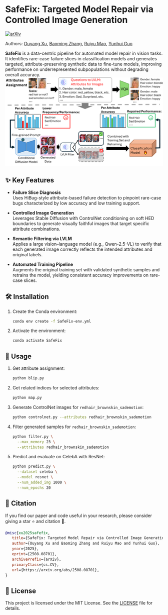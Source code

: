 # SafeFix: Targeted Model Repair via Controlled Image Generation

[![arXiv](https://img.shields.io/badge/arXiv-2508.08701-b31b1b.svg)](https://arxiv.org/abs/2508.08701)


<a id="authors-line"></a>
Authors: [Ouyang Xu](https://oxu2.github.io/), [Baoming Zhang](#authors-line), [Ruiyu Mao](#authors-line), [Yunhui Guo](https://yunhuiguo.github.io)


**SafeFix** is a data-centric pipeline for automated model repair in vision tasks. It identifies rare-case failure slices in classification models and generates targeted, attribute-preserving synthetic data to fine-tune models, improving performance on underrepresented subpopulations without degrading overall accuracy.
![Workflow](Overview_SafeFix.png)

## ✨ Key Features

- **Failure Slice Diagnosis**  
  Uses HiBug-style attribute-based failure detection to pinpoint rare-case bugs characterized by low accuracy and low training support.

- **Controlled Image Generation**  
  Leverages Stable Diffusion with ControlNet conditioning on soft HED boundaries to generate visually faithful images that target specific attribute combinations.

- **Semantic Filtering via LVLM**  
  Applies a large vision–language model (e.g., Qwen-2.5-VL) to verify that each generated image correctly reflects the intended attributes and original labels.

- **Automated Training Pipeline**  
  Augments the original training set with validated synthetic samples and retrains the model, yielding consistent accuracy improvements on rare-case slices.


## 🛠️ Installation

1. Create the Conda environment:
   ```bash
   conda env create -f SafeFix-env.yml
   ```
2. Activate the environment:
   ```bash
   conda activate SafeFix
   ```





## 🚀 Usage

1. Get attribute assignment:
   ```bash
   python blip.py
   ```
2. Get related indices for selected attributes:
   ```bash
   python map.py
   ```
3. Generate ControlNet images for `redhair_brownskin_sademotion`:
   ```bash
   python controlnet.py --attributes redhair_brownskin_sademotion
   ```
4. Filter generated samples for `redhair_brownskin_sademotion`:
   ```bash
   python filter.py \
     --max_memory 23 \
     --attributes redhair_brownskin_sademotion
   ```
5. Predict and evaluate on CelebA with ResNet:
   ```bash
   python predict.py \
     --dataset celeba \
     --model resnet \
     --num_added_img 1000 \
     --num_epochs 20
   ```


## 📝 Citation

If you find our paper and code useful in your research, please consider giving a star ⭐ and citation 📝.

```bibtex
@misc{xu2025safefix,
   title={SafeFix: Targeted Model Repair via Controlled Image Generation}, 
   author={Ouyang Xu and Baoming Zhang and Ruiyu Mao and Yunhui Guo},
   year={2025},
   eprint={2508.08701},
   archivePrefix={arXiv},
   primaryClass={cs.CV},
   url={https://arxiv.org/abs/2508.08701}, 
}
```



## 📄 License

This project is licensed under the MIT License. See the [LICENSE](LICENSE) file for details.
